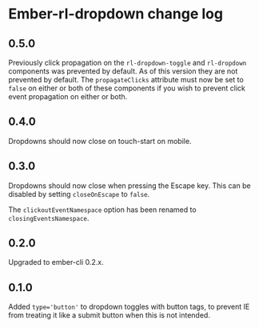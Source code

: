 # Ember-rl-dropdown change log

## 0.5.0

Previously click propagation on the `rl-dropdown-toggle` and `rl-dropdown` components was prevented by default. As of
this version they are not prevented by default. The `propagateClicks` attribute must now be set to `false` on either or
both of these components if you wish to prevent click event propagation on either or both.

## 0.4.0

Dropdowns should now close on touch-start on mobile.

## 0.3.0

Dropdowns should now close when pressing the Escape key. This can be disabled by setting `closeOnEscape` to `false`.

The `clickoutEventNamespace` option has been renamed to `closingEventsNamespace`.

## 0.2.0

Upgraded to ember-cli 0.2.x.

## 0.1.0

Added `type='button'` to dropdown toggles with button tags, to prevent IE from treating it like a submit button when
this is not intended.
